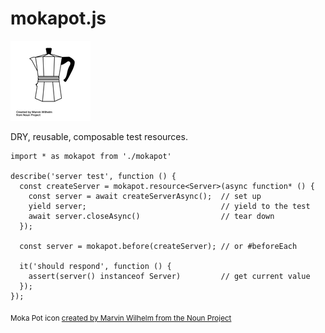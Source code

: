 # mokapot.js

![](assets/noun_Moka%20Pot_101129.png)

DRY, reusable, composable test resources.

```ecmascript 6
import * as mokapot from './mokapot'

describe('server test', function () {
  const createServer = mokapot.resource<Server>(async function* () {
    const server = await createServerAsync();  // set up
    yield server;                              // yield to the test
    await server.closeAsync()                  // tear down
  });

  const server = mokapot.before(createServer); // or #beforeEach

  it('should respond', function () {
    assert(server() instanceof Server)         // get current value
  });
});
```

<sub>Moka Pot icon <a href="https://thenounproject.com/term/moka-pot/101129/">created by Marvin Wilhelm from the Noun Project</a></sub>
